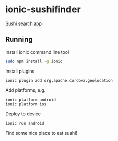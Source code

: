 ionic-sushifinder
=================

Sushi search app

Running
-------

Install ionic command line tool

```bash
sudo npm install -g ionic
```

Install plugins

```bash
ionic plugin add org.apache.cordova.geolocation
```

Add platforms, e.g.

```bash
ionic platform android
ionic platform ios
```

Deploy to device

```bash
ionic run android
```

Find some nice place to eat sushi!
